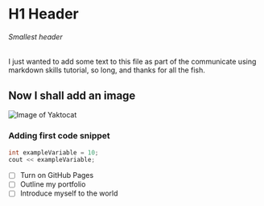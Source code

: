 # H1 Header
###### Smallest header
I just wanted to add some text to this file as part of the communicate using markdown skills tutorial, so long, and thanks for all the fish.

## Now I shall add an image

![Image of Yaktocat](https://octodex.github.com/images/yaktocat.png)

### Adding first code snippet

``` c++
int exampleVariable = 10;
cout << exampleVariable;
```

- [ ] Turn on GitHub Pages
- [ ] Outline my portfolio
- [ ] Introduce myself to the world
